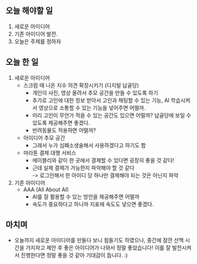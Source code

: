 ## 오늘 해야할 일
1. 새로운 아이디어
2. 기존 아이디어 발전.
3. 오늘은 주제를 정하자

## 오늘 한 일
1. 새로운 아이디어
    - 스크럼 때 나온 지수 의견 확장시키기 (디지털 납골당)
        - 개인이 사진, 영상 올려서 추모 공간을 만들 수 있도록 하기
        - 추가로 고인에 대한 정보 받아서 고인과 채팅할 수 있는 기능, AI 학습시켜서 영상으로 소통할 수 있는 기능을 넣어주면 어떨까.
        - 미리 고인이 무언가 적을 수 있는 공간도 있으면 어떨까? 납골당에 보일 수 있도록 제공해주면 좋겠다.
        - 반려동물도 적용하면 어떨까?
    - 아이디어 추모 공간
        - 그래서 누가 심폐소생술해서 사용하겠다고 하기도 함
    - 마라톤 결제 대행 서비스
        - 에이블리와 같이 한 곳에서 결제할 수 있다면 굉장히 좋을 것 같다!
        - 근데 실제 결제가 가능한지 파악해야 할 것 같다 </br>
            -> 로그인해서 한 아이디 당 하나만 결제해야 되는 것은 아닌지 파악
2. 기존 아이디어
    - AAA (All About AI)
        - AI를 잘 활용할 수 있는 방안을 제공해주면 어떨까
        - 속도가 중요하다고 하니까 지표에 속도도 넣으면 좋겠다.

## 마치며
- 오늘까지 새로운 아이디어를 만들다 보니 힘들기도 하였으나, 중간에 잠깐 산책 시간을 가지자고 제안 후 좋은 아이디어가 나와서 정말 좋았습니다! 이를 잘 발전시켜서 진행한다면 정말 좋을 것 같아 기대감이 듭니다. :)